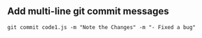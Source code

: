 ## Add multi-line git commit messages
```
git commit code1.js -m "Note the Changes" -m "- Fixed a bug" 
```
